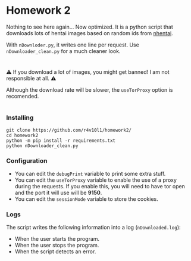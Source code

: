 # Homework 2
Nothing to see here again... Now optimized. It is a python script that downloads lots of hentai images based on random ids from [nhentai](https://nhentai.net).

With `nDownloder.py`, it writes one line per request. Use `nDownloader_clean.py` for a much cleaner look.

#

⚠️ If you download a lot of images, you might get banned! I am not responsible at all. ⚠️

Although the download rate will be slower, the `useTorProxy` option is recomended.

#

### Installing

``` shell
git clone https://github.com/r4v10l1/homework2/
cd homework2
python -m pip install -r requirements.txt
python nDownloader_clean.py
```

### Configuration

* You can edit the `debugPrint` variable to print some extra stuff.
* You can edit the `useTorProxy` variable to enable the use of a proxy during the requests. If you enable this, you will need to have tor open and the port it will use will be **9150**.
* You can edit the `sessionMode` variable to store the cookies.

### Logs

The script writes the following information into a log (`nDownloaded.log`):
* When the user starts the program.
* When the user stops the program.
* When the script detects an error.
